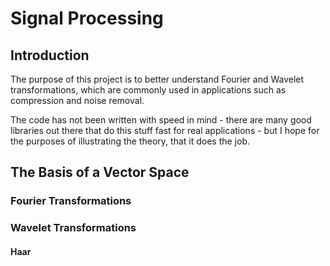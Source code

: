 # Signal Processing

## Introduction

The purpose of this project is to better understand Fourier and Wavelet
transformations, which are commonly used in applications such as
compression and noise removal.

The code has not been written with speed in mind - there are many good
libraries out there that do this stuff fast for real applications - but
I hope for the purposes of illustrating the theory, that it does the job.

## The Basis of a Vector Space


### Fourier Transformations


### Wavelet Transformations

#### Haar 
